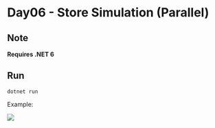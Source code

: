 # Day06 - Store Simulation (Parallel)
## Note
**Requires .NET 6**

## Run
```dotnet run```

Example:

![](img/d06_example.jpg)
